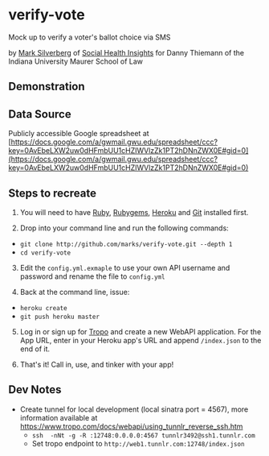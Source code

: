 verify-vote
===========
Mock up to verify a voter's ballot choice via SMS

by [Mark Silverberg](http://twitter.com/skram) of [Social Health Insights](http://socialhealthinsights.com/)
for Danny Thiemann of the Indiana University Maurer School of Law

Demonstration
-------------


Data Source
-----------
Publicly accessible Google spreadsheet at [https://docs.google.com/a/gwmail.gwu.edu/spreadsheet/ccc?key=0AvEbeLXW2uw0dHFmbUU1cHZIWVlzZk1PT2hDNnZWX0E#gid=0](https://docs.google.com/a/gwmail.gwu.edu/spreadsheet/ccc?key=0AvEbeLXW2uw0dHFmbUU1cHZIWVlzZk1PT2hDNnZWX0E#gid=0)

Steps to recreate
-----------------

1. You will need to have [Ruby](http://www.ruby-lang.org/en/downloads/), [Rubygems](http://docs.rubygems.org/read/chapter/3), [Heroku](http://docs.heroku.com/heroku-command) and [Git](http://book.git-scm.com/2_installing_git.html) installed first.

2. Drop into your command line and run the following commands:
  * `git clone http://github.com/marks/verify-vote.git --depth 1`
  * `cd verify-vote`

3. Edit the `config.yml.exmaple` to use your own API username and password and rename the file to `config.yml`

4. Back at the command line, issue:
  * `heroku create`
  * `git push heroku master`

5. Log in or sign up for [Tropo](http://www.tropo.com/) and create a new WebAPI application.
    For the App URL, enter in your Heroku app's URL and append `/index.json` to the end of it.

6. That's it! Call in, use, and tinker with your app!

Dev Notes
---------
* Create tunnel for local development (local sinatra port = 4567), more information available at https://www.tropo.com/docs/webapi/using_tunnlr_reverse_ssh.htm
  * `ssh  -nNt -g -R :12748:0.0.0.0:4567 tunnlr3492@ssh1.tunnlr.com`
  * Set tropo endpoint to `http://web1.tunnlr.com:12748/index.json`
